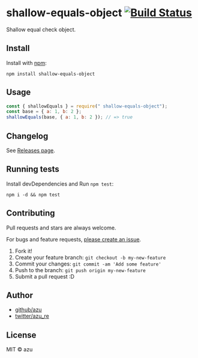 # shallow-equals-object [![Build Status](https://travis-ci.org/azu/shallow-equals-object.svg?branch=master)](https://travis-ci.org/azu/shallow-equals-object)

Shallow equal check object.

## Install

Install with [npm](https://www.npmjs.com/):

    npm install shallow-equals-object

## Usage

```js
const { shallowEquals } = require(" shallow-equals-object");
const base = { a: 1, b: 2 };
shallowEquals(base, { a: 1, b: 2 }); // => true
```

## Changelog

See [Releases page](https://github.com/azu/shallow-equals-object/releases).

## Running tests

Install devDependencies and Run `npm test`:

    npm i -d && npm test

## Contributing

Pull requests and stars are always welcome.

For bugs and feature requests, [please create an issue](https://github.com/azu/shallow-equals-object/issues).

1. Fork it!
2. Create your feature branch: `git checkout -b my-new-feature`
3. Commit your changes: `git commit -am 'Add some feature'`
4. Push to the branch: `git push origin my-new-feature`
5. Submit a pull request :D

## Author

- [github/azu](https://github.com/azu)
- [twitter/azu_re](https://twitter.com/azu_re)

## License

MIT © azu

